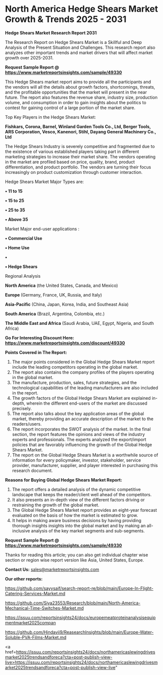 # North America Hedge Shears Market Growth & Trends 2025 - 2031

<strong>Hedge Shears Market Research Report 2031</strong>

The Research Report on Hedge Shears Market is a Skillful and Deep Analysis of the Present Situation and Challenges. This research report also analyzes other important trends and market drivers that will affect market growth over 2025-2031.

<strong>Request Sample Report @ <a href=https://www.marketreportsinsights.com/sample/49330>https://www.marketreportsinsights.com/sample/49330</a></strong>

This Hedge Shears market report aims to provide all the participants and the vendors will all the details about growth factors, shortcomings, threats, and the profitable opportunities that the market will present in the near future. The report also features the revenue share, industry size, production volume, and consumption in order to gain insights about the politics to contest for gaining control of a large portion of the market share.

Top Key Players in the Hedge Shears Market:

<strong>Fishkars, Corona, Barnel, Winland Garden Tools Co., Ltd, Berger Tools, ARS Corporation, Vesco, Kanenori, Stihl, Dayang General Machinery Co., Ltd</strong>

The Hedge Shears Industry is severely competitive and fragmented due to the existence of various established players taking part in different marketing strategies to increase their market share. The vendors operating in the market are profiled based on price, quality, brand, product differentiation, and product portfolio. The vendors are turning their focus increasingly on product customization through customer interaction.

Hedge Shears Market Major Types are:

<strong>•  11 to 15

•  15 to 25

•  25 to 35

•  Above 35</strong>

Market Major end-user applications :

<strong>•  Commercial Use

•  Home Use

•  

•  Hedge Shears</strong>

Regional Analysis

</u><strong><b>North America</b></strong> (the United States, Canada, and Mexico)

<strong><b>Europe </b></strong>(Germany, France, UK, Russia, and Italy)

<strong><b>Asia-Pacific</b></strong> (China, Japan, Korea, India, and Southeast Asia)

<strong><b>South America</b></strong> (Brazil, Argentina, Colombia, etc.)

<strong><b>The Middle East and Africa</b></strong> (Saudi Arabia, UAE, Egypt, Nigeria, and South Africa)

<strong>Go For Interesting Discount Here: <a href=https://www.marketreportsinsights.com/discount/49330>https://www.marketreportsinsights.com/discount/49330</a></strong>

<strong>Points Covered in The Report:</strong>
<ol>
  <li>The major points considered in the Global Hedge Shears Market report include the leading competitors operating in the global market.</li>
  <li>The report also contains the company profiles of the players operating in the global market.</li>
  <li>The manufacture, production, sales, future strategies, and the technological capabilities of the leading manufacturers are also included in the report.</li>
  <li>The growth factors of the Global Hedge Shears Market are explained in-depth, wherein the different end-users of the market are discussed precisely.</li>
  <li>The report also talks about the key application areas of the global market, thereby providing an accurate description of the market to the readers/users.</li>
  <li>The report incorporates the SWOT analysis of the market. In the final section, the report features the opinions and views of the industry experts and professionals. The experts analyzed the export/import policies that are favorably influencing the growth of the Global Hedge Shears Market.</li>
  <li>The report on the Global Hedge Shears Market is a worthwhile source of information for every policymaker, investor, stakeholder, service provider, manufacturer, supplier, and player interested in purchasing this research document.</li>
</ol>
<strong>Reasons for Buying Global Hedge Shears Market Report:</strong>

<ol>
  <li>The report offers a detailed analysis of the dynamic competitive landscape that keeps the reader/client well ahead of the competitors.</li>
  <li>It also presents an in-depth view of the different factors driving or restraining the growth of the global market.</li>
  <li>The Global Hedge Shears Market report provides an eight-year forecast evaluated on the basis of how the market is estimated to grow.</li>
  <li>It helps in making aware business decisions by having providing thorough insights insights into the global market and by making an all-inclusive analysis of the key market segments and sub-segments.</li>
</ol>
<strong>Request Sample Report @ <a href=https://www.marketreportsinsights.com/sample/49330>https://www.marketreportsinsights.com/sample/49330</a></strong>


Thanks for reading this article; you can also get individual chapter wise section or region wise report version like Asia, United States, Europe.

<strong>Contact Us:</strong>
sales@marketreportsinsights.com

<strong>Our other reports:</strong>

<a href=https://github.com/sayysaif/search-report-re/blob/main/Europe-In-Flight-Catering-Services-Market.md>https://github.com/sayysaif/search-report-re/blob/main/Europe-In-Flight-Catering-Services-Market.md</a>

<a href=https://github.com/Siya23553/Research/blob/main/North-America-Mechanical-Time-Switches-Market.md>https://github.com/Siya23553/Research/blob/main/North-America-Mechanical-Time-Switches-Market.md</a>

<a href=https://issuu.com/reportsinsights24/docs/europemeatproteinanalysisequipmentmarket2025compan>https://issuu.com/reportsinsights24/docs/europemeatproteinanalysisequipmentmarket2025compan</a>

<a href=https://github.com/Hindavii9/ReasearchInsights/blob/main/Europe-Water-Soluble-PVA-Films-Market.md>https://github.com/Hindavii9/ReasearchInsights/blob/main/Europe-Water-Soluble-PVA-Films-Market.md</a>

<a href=https://issuu.com/reportsinsights24/docs/northamericaslewingdrivesmarket2025trendsandforeca?cta=post-publish-view-live>https://issuu.com/reportsinsights24/docs/northamericaslewingdrivesmarket2025trendsandforeca?cta=post-publish-view-live</a>"
